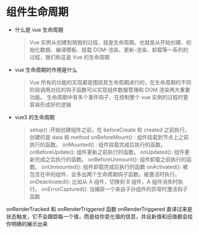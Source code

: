 # 组件生命周期

- 什么是 vue 生命周期

  > Vue 实例从创建到销毁的过程，就是生命周期。也就是从开始创建、初始化数据、编译模板、挂载 DOM-渲染、更新-渲染、卸载等一系列的过程，我们称这是 Vue 的生命周期

- vue 生命周期的作用是什么

  > Vue 所有的功能的实现都是围绕其生命周期进行的，在生命周期的不同阶段调用对应的钩子函数可以实现组件数据管理和 DOM 渲染两大重要功能。 生命周期中有多个事件钩子，在控制整个 vue 实例的过程时更容易形成好的逻辑

- vue3 的生命周期
  > setup() :开始创建组件之前，在 beforeCreate 和 created 之前执行。创建的是 data 和 method
  > onBeforeMount() : 组件挂载到节点上之前执行的函数。
  > onMounted() : 组件挂载完成后执行的函数。
  > onBeforeUpdate(): 组件更新之前执行的函数。
  > onUpdated(): 组件更新完成之后执行的函数。
  > onBeforeUnmount(): 组件卸载之前执行的函数。
  > onUnmounted(): 组件卸载完成后执行的函数
  > onActivated(): 被包含在中的组件，会多出两个生命周期钩子函数。被激活时执行。
  > onDeactivated(): 比如从 A 组件，切换到 B 组件，A 组件消失时执行。
  > onErrorCaptured(): 当捕获一个来自子孙组件的异常时激活钩子函数

onRenderTracked 和 onRenderTriggered 函数
onRenderTriggered 直译过来是状态触发，它不会跟踪每一个值，而是给你变化值的信息，并且新值和旧值都会给你明确的展示出来
